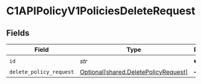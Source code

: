 # C1APIPolicyV1PoliciesDeleteRequest


## Fields

| Field                                                                              | Type                                                                               | Required                                                                           | Description                                                                        |
| ---------------------------------------------------------------------------------- | ---------------------------------------------------------------------------------- | ---------------------------------------------------------------------------------- | ---------------------------------------------------------------------------------- |
| `id`                                                                               | *str*                                                                              | :heavy_check_mark:                                                                 | N/A                                                                                |
| `delete_policy_request`                                                            | [Optional[shared.DeletePolicyRequest]](../../models/shared/deletepolicyrequest.md) | :heavy_minus_sign:                                                                 | N/A                                                                                |